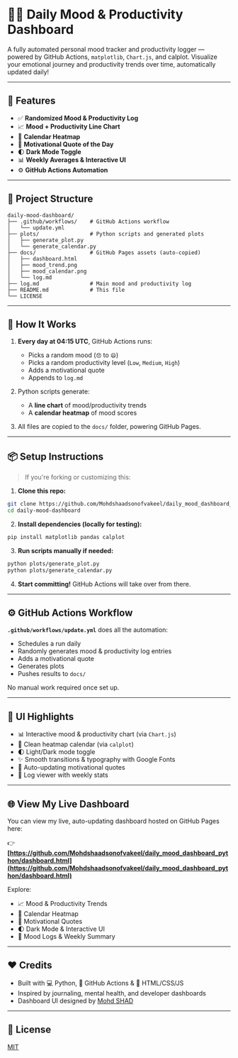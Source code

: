 # 🧘‍♂️ Daily Mood & Productivity Dashboard

A fully automated personal mood tracker and productivity logger — powered by GitHub Actions, `matplotlib`, `Chart.js`, and calplot. Visualize your emotional journey and productivity trends over time, automatically updated daily!

---

## 🌟 Features

- ✅ **Randomized Mood & Productivity Log**
- 📈 **Mood + Productivity Line Chart**
- 📆 **Calendar Heatmap**
- 💬 **Motivational Quote of the Day**
- 🌓 **Dark Mode Toggle**
- 📊 **Weekly Averages & Interactive UI**
- ⚙️ **GitHub Actions Automation**

---

## 📁 Project Structure

```
daily-mood-dashboard/
├── .github/workflows/    # GitHub Actions workflow
│   └── update.yml
├── plots/                # Python scripts and generated plots
│   ├── generate_plot.py
│   └── generate_calendar.py
├── docs/                 # GitHub Pages assets (auto-copied)
│   ├── dashboard.html
│   ├── mood_trend.png
│   ├── mood_calendar.png
│   └── log.md
├── log.md                # Main mood and productivity log
├── README.md             # This file
└── LICENSE
```

---

## 🚀 How It Works

1. **Every day at 04:15 UTC**, GitHub Actions runs:
   - Picks a random mood (`😞` to `😄`)
   - Picks a random productivity level (`Low`, `Medium`, `High`)
   - Adds a motivational quote
   - Appends to `log.md`

2. Python scripts generate:
   - A **line chart** of mood/productivity trends
   - A **calendar heatmap** of mood scores

3. All files are copied to the `docs/` folder, powering GitHub Pages.

---

## 📦 Setup Instructions

> If you're forking or customizing this:

1. **Clone this repo:**

```bash
git clone https://github.com/Mohdshaadsonofvakeel/daily_mood_dashboard_python
cd daily-mood-dashboard
```

2. **Install dependencies (locally for testing):**

```bash
pip install matplotlib pandas calplot
```

3. **Run scripts manually if needed:**

```bash
python plots/generate_plot.py
python plots/generate_calendar.py
```

4. **Start committing!** GitHub Actions will take over from there.

---

## ⚙️ GitHub Actions Workflow

**`.github/workflows/update.yml`** does all the automation:

- Schedules a run daily
- Randomly generates mood & productivity log entries
- Adds a motivational quote
- Generates plots
- Pushes results to `docs/`

No manual work required once set up.

---

## 🎨 UI Highlights

- 📊 Interactive mood & productivity chart (via `Chart.js`)
- 📆 Clean heatmap calendar (via `calplot`)
- 🌓 Light/Dark mode toggle
- ✨ Smooth transitions & typography with Google Fonts
- 💬 Auto-updating motivational quotes
- 📘 Log viewer with weekly stats

---

## 🌐 View My Live Dashboard

You can view my live, auto-updating dashboard hosted on GitHub Pages here:

👉 **[https://github.com/Mohdshaadsonofvakeel/daily_mood_dashboard_python/dashboard.html](https://github.com/Mohdshaadsonofvakeel/daily_mood_dashboard_python/dashboard.html)**

Explore:
- 📈 Mood & Productivity Trends  
- 📆 Calendar Heatmap  
- 🧠 Motivational Quotes  
- 🌓 Dark Mode & Interactive UI  
- 💬 Mood Logs & Weekly Summary

---

## ❤️ Credits

- Built with 💻 Python, 🧠 GitHub Actions & 🎨 HTML/CSS/JS
- Inspired by journaling, mental health, and developer dashboards
- Dashboard UI designed by [Mohd SHAD](https://github.com/Mohdshaadsonofvakeel)

---

## 📜 License

[MIT](LICENSE)
